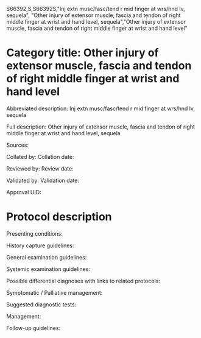 S66392,S,S66392S,"Inj extn musc/fasc/tend r mid finger at wrs/hnd lv, sequela", "Other injury of extensor muscle, fascia and tendon of right middle finger at wrist and hand level, sequela","Other injury of extensor muscle, fascia and tendon of right middle finger at wrist and hand level"
# Category title: Other injury of extensor muscle, fascia and tendon of right middle finger at wrist and hand level

Abbreviated description: Inj extn musc/fasc/tend r mid finger at wrs/hnd lv, sequela

Full description: Other injury of extensor muscle, fascia and tendon of right middle finger at wrist and hand level, sequela

Sources:

Collated by:
Collation date:

Reviewed by:
Review date:

Validated by:
Validation date:

Approval UID:

# Protocol description

Presenting conditions:

History capture guidelines:

General examination guidelines:

Systemic examination guidelines:

Possible differential diagnoses with links to related protocols:

Symptomatic / Palliative management:

Suggested diagnostic tests:

Management:

Follow-up guidelines:
